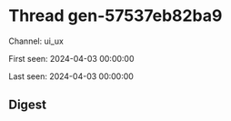 # Thread gen-57537eb82ba9
Channel: ui_ux

First seen: 2024-04-03 00:00:00

Last seen: 2024-04-03 00:00:00

## Digest



